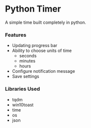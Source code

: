 # Python Timer
A simple time built completely in python.

### Features
- Updating progress bar
- Ability to choose units of time
  - seconds
  - minutes
  - hours
- Configure notification message
- Save settings


### Libraries Used
- tqdm
- win10toast
- time
- os
- json

